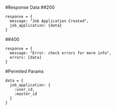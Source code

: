 #Response Data
##200
```
response = {
  message: "Job Application Created",
  job_application: {data}
}
```

##400
```
response = {
  message: "Error. check errors for more info",
  errors: [data]
}
```

#Permited Params
```
data = {
  job_application: {
    :user_id,
    :master_id
  }
}
```
